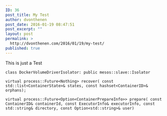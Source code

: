 ```yaml
---
ID: 36
post_title: My Test
author: dvonthenen
post_date: 2016-01-19 08:47:51
post_excerpt: ""
layout: post
permalink: >
  http://dvonthenen.com/2016/01/19/my-test/
published: true
---
```

This is just a Test

`class DockerVolumeDriverIsolator: public mesos::slave::Isolator`

`virtual process::Future<Nothing> recover(
const std::list<ContainerState>& states,
const hashset<ContainerID>& orphans);`

`virtual process::Future<Option<ContainerPrepareInfo>> prepare(
const ContainerID& containerId,
const ExecutorInfo& executorInfo,
const std::string& directory,
const Option<std::string>& user)`